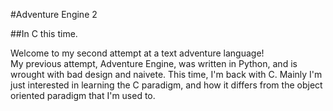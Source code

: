 #Adventure Engine 2

##In C this time.

Welcome to my second attempt at a text adventure language!  
My previous attempt, Adventure Engine, was written in Python,
and is wrought with bad design and naivete. This time, I'm back
with C. Mainly I'm just interested in learning the C paradigm,
and how it differs from the object oriented paradigm that I'm
used to. 